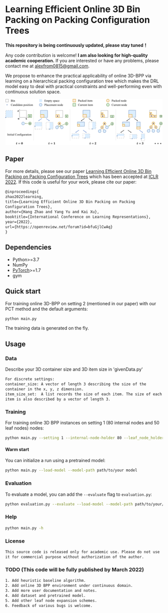 # Learning Efficient Online 3D Bin Packing on Packing Configuration Trees 

**This repository is being continuously updated, please stay tuned！**

Any code contribution is welcome!  **I am also looking for high-quality academic cooperation.** If you are interested or have any problems, please contact me at alexfrom0815@gmail.com.

We propose to enhance the practical applicability of online 3D-BPP via learning on a hierarchical packing configuration tree which makes the DRL model easy to deal with practical constraints and well-performing even with continuous solution space.

![PCT](images/packingtree2D.png)


## Paper
For more details, please see our paper [Learning Efficient Online 3D Bin Packing on Packing Configuration Trees](https://openreview.net/forum?id=bfuGjlCwAq) which has been accepted at [ICLR 2022](https://iclr.cc/Conferences/2022). If this code is useful for your work, please cite our paper:

```
@inproceedings{
zhao2022learning,
title={Learning Efficient Online 3D Bin Packing on Packing Configuration Trees},
author={Hang Zhao and Yang Yu and Kai Xu},
booktitle={International Conference on Learning Representations},
year={2022},
url={https://openreview.net/forum?id=bfuGjlCwAq}
}
``` 


## Dependencies

* Python>=3.7
* NumPy
* [PyTorch](http://pytorch.org/)>=1.7
* gym

## Quick start

For training online 3D-BPP on setting 2 (mentioned in our paper) with our PCT method and the default arguments:
```bash
python main.py 
```
The training data is generated on the fly.

## Usage

### Data

Describe your 3D container size and 3D item size in 'givenData.py'
```
For discrete settings:
container_size: A vector of length 3 describing the size of the container in the x, y, z dimension.
item_size_set:  A list records the size of each item. The size of each item is also described by a vector of length 3.
```

### Training

For training online 3D BPP instances on setting 1 (80 internal nodes and 50 leaf nodes) nodes:
```bash
python main.py --setting 1 --internal-node-holder 80 --leaf_node_holder 50
```

#### Warm start
You can initialize a run using a pretrained model:
```bash
python main.py --load-model --model-path path/to/your model
```

### Evaluation
To evaluate a model, you can add the `--evaluate` flag to `evaluation.py`:
```bash
python evaluation.py --evaluate --load-model --model-path path/to/your/model --load-dataset --dataset-path path/to/your/dataset
```



### Help
```bash
python main.py -h
```

### License
```
This source code is released only for academic use. Please do not use it for commercial purpose without authorization of the author.
```

### TODO (This code will be fully published by March 2022)
```
1. Add heuristic baseline algorithm.
2. Add online 3D BPP environment under continuous domain. 
3. Add more user documentation and notes.
4. Add dataset and pretrained model.
5. Add other leaf node expansion schemes.
6. Feedback of various bugs is welcome.
```
